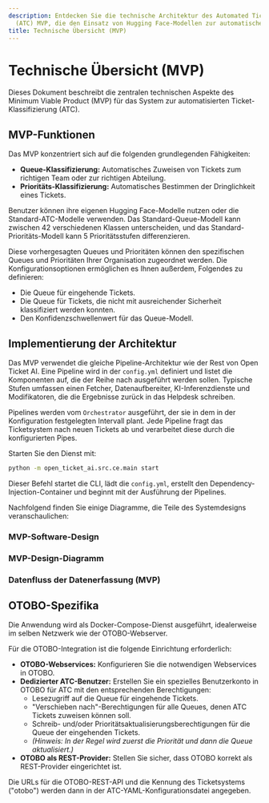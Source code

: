 ```yaml
---
description: Entdecken Sie die technische Architektur des Automated Ticket Classification
  (ATC) MVP, die den Einsatz von Hugging Face-Modellen zur automatischen Klassifizierung von Queues und Prioritäten sowie die spezifischen Schritte zur Integration mit dem OTOBO-Ticketsystem beschreibt.
title: Technische Übersicht (MVP)
---
```

# Technische Übersicht (MVP)

Dieses Dokument beschreibt die zentralen technischen Aspekte des Minimum Viable Product (MVP) für das System zur automatisierten Ticket-Klassifizierung (ATC).

## MVP-Funktionen

Das MVP konzentriert sich auf die folgenden grundlegenden Fähigkeiten:

*   **Queue-Klassifizierung:** Automatisches Zuweisen von Tickets zum richtigen Team oder zur richtigen Abteilung.
*   **Prioritäts-Klassifizierung:** Automatisches Bestimmen der Dringlichkeit eines Tickets.

Benutzer können ihre eigenen Hugging Face-Modelle nutzen oder die Standard-ATC-Modelle verwenden. Das Standard-Queue-Modell kann zwischen 42 verschiedenen Klassen unterscheiden, und das Standard-Prioritäts-Modell kann 5 Prioritätsstufen differenzieren.

Diese vorhergesagten Queues und Prioritäten können den spezifischen Queues und Prioritäten Ihrer Organisation zugeordnet werden. Die Konfigurationsoptionen ermöglichen es Ihnen außerdem, Folgendes zu definieren:
*   Die Queue für eingehende Tickets.
*   Die Queue für Tickets, die nicht mit ausreichender Sicherheit klassifiziert werden konnten.
*   Den Konfidenzschwellenwert für das Queue-Modell.

## Implementierung der Architektur

Das MVP verwendet die gleiche Pipeline-Architektur wie der Rest von Open Ticket AI. Eine
Pipeline wird in der `config.yml` definiert und listet die Komponenten auf, die der Reihe nach ausgeführt werden sollen.
Typische Stufen umfassen einen Fetcher, Datenaufbereiter, KI-Inferenzdienste und Modifikatoren, die die Ergebnisse zurück in das Helpdesk schreiben.

Pipelines werden vom `Orchestrator` ausgeführt, der sie in dem in der Konfiguration festgelegten Intervall plant.
Jede Pipeline fragt das Ticketsystem nach neuen Tickets ab und verarbeitet diese durch die konfigurierten Pipes.

Starten Sie den Dienst mit:

```bash
python -m open_ticket_ai.src.ce.main start
```

Dieser Befehl startet die CLI, lädt die `config.yml`, erstellt den Dependency-Injection-Container und beginnt mit der Ausführung der Pipelines.

Nachfolgend finden Sie einige Diagramme, die Teile des Systemdesigns veranschaulichen:

### MVP-Software-Design

### MVP-Design-Diagramm

### Datenfluss der Datenerfassung (MVP)


## OTOBO-Spezifika

Die Anwendung wird als Docker-Compose-Dienst ausgeführt, idealerweise im selben Netzwerk wie der OTOBO-Webserver.

Für die OTOBO-Integration ist die folgende Einrichtung erforderlich:

*   **OTOBO-Webservices:** Konfigurieren Sie die notwendigen Webservices in OTOBO.
*   **Dedizierter ATC-Benutzer:** Erstellen Sie ein spezielles Benutzerkonto in OTOBO für ATC mit den entsprechenden Berechtigungen:
    *   Lesezugriff auf die Queue für eingehende Tickets.
    *   "Verschieben nach"-Berechtigungen für alle Queues, denen ATC Tickets zuweisen können soll.
    *   Schreib- und/oder Prioritätsaktualisierungsberechtigungen für die Queue der eingehenden Tickets.
    *   *(Hinweis: In der Regel wird zuerst die Priorität und dann die Queue aktualisiert.)*
*   **OTOBO als REST-Provider:** Stellen Sie sicher, dass OTOBO korrekt als REST-Provider eingerichtet ist.

Die URLs für die OTOBO-REST-API und die Kennung des Ticketsystems ("otobo") werden dann in der ATC-YAML-Konfigurationsdatei angegeben.